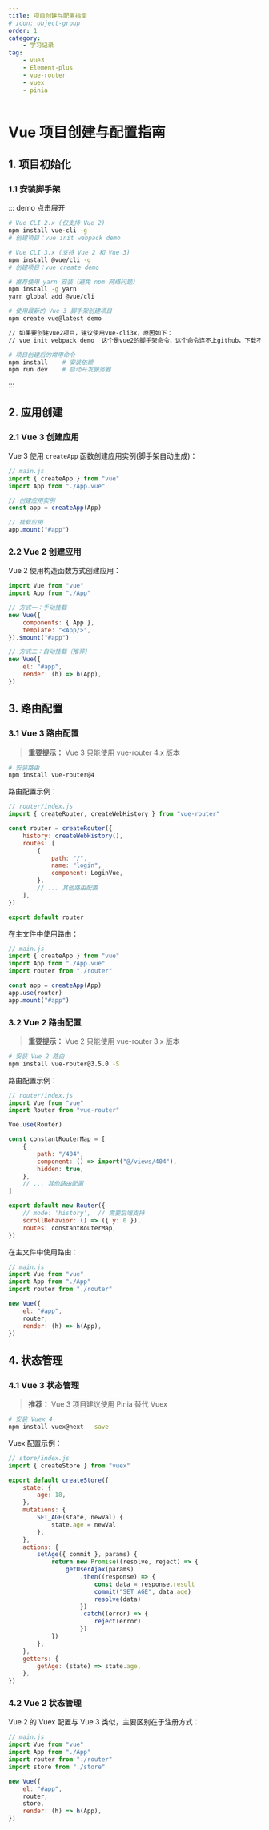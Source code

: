 ```yaml
---
title: 项目创建与配置指南
# icon: object-group
order: 1
category:
    - 学习记录
tag:
    - vue3
    - Element-plus
    - vue-router
    - vuex
    - pinia
---
```


# Vue 项目创建与配置指南

## 1. 项目初始化

### 1.1 安装脚手架

::: demo 点击展开

```bash
# Vue CLI 2.x (仅支持 Vue 2)
npm install vue-cli -g
# 创建项目：vue init webpack demo

# Vue CLI 3.x (支持 Vue 2 和 Vue 3)
npm install @vue/cli -g
# 创建项目：vue create demo

# 推荐使用 yarn 安装（避免 npm 网络问题）
npm install -g yarn
yarn global add @vue/cli

# 使用最新的 Vue 3 脚手架创建项目
npm create vue@latest demo

// 如果要创建vue2项目，建议使用vue-cli3x，原因如下：
// vue init webpack demo  这个是vue2的脚手架命令，这个命令连不上github，下载不了，还是用3.x版本的创建，配置选vue2

# 项目创建后的常用命令
npm install    # 安装依赖
npm run dev    # 启动开发服务器
```

:::

## 2. 应用创建

### 2.1 Vue 3 创建应用

Vue 3 使用 `createApp` 函数创建应用实例(脚手架自动生成)：

```javascript
// main.js
import { createApp } from "vue"
import App from "./App.vue"

// 创建应用实例
const app = createApp(App)

// 挂载应用
app.mount("#app")
```

### 2.2 Vue 2 创建应用

Vue 2 使用构造函数方式创建应用：

```javascript
import Vue from "vue"
import App from "./App"

// 方式一：手动挂载
new Vue({
    components: { App },
    template: "<App/>",
}).$mount("#app")

// 方式二：自动挂载（推荐）
new Vue({
    el: "#app",
    render: (h) => h(App),
})
```

## 3. 路由配置

### 3.1 Vue 3 路由配置

> **重要提示：** Vue 3 只能使用 vue-router 4.x 版本

```bash
# 安装路由
npm install vue-router@4
```

路由配置示例：

```javascript
// router/index.js
import { createRouter, createWebHistory } from "vue-router"

const router = createRouter({
    history: createWebHistory(),
    routes: [
        {
            path: "/",
            name: "login",
            component: LoginVue,
        },
        // ... 其他路由配置
    ],
})

export default router
```

在主文件中使用路由：

```javascript
// main.js
import { createApp } from "vue"
import App from "./App.vue"
import router from "./router"

const app = createApp(App)
app.use(router)
app.mount("#app")
```

### 3.2 Vue 2 路由配置

> **重要提示：** Vue 2 只能使用 vue-router 3.x 版本

```bash
# 安装 Vue 2 路由
npm install vue-router@3.5.0 -S
```

路由配置示例：

```javascript
// router/index.js
import Vue from "vue"
import Router from "vue-router"

Vue.use(Router)

const constantRouterMap = [
    {
        path: "/404",
        component: () => import("@/views/404"),
        hidden: true,
    },
    // ... 其他路由配置
]

export default new Router({
    // mode: 'history',  // 需要后端支持
    scrollBehavior: () => ({ y: 0 }),
    routes: constantRouterMap,
})
```

在主文件中使用路由：

```javascript
// main.js
import Vue from "vue"
import App from "./App"
import router from "./router"

new Vue({
    el: "#app",
    router,
    render: (h) => h(App),
})
```

## 4. 状态管理

### 4.1 Vue 3 状态管理

> **推荐：** Vue 3 项目建议使用 Pinia 替代 Vuex

```bash
# 安装 Vuex 4
npm install vuex@next --save
```

Vuex 配置示例：

```javascript
// store/index.js
import { createStore } from "vuex"

export default createStore({
    state: {
        age: 18,
    },
    mutations: {
        SET_AGE(state, newVal) {
            state.age = newVal
        },
    },
    actions: {
        setAge({ commit }, params) {
            return new Promise((resolve, reject) => {
                getUserAjax(params)
                    .then((response) => {
                        const data = response.result
                        commit("SET_AGE", data.age)
                        resolve(data)
                    })
                    .catch((error) => {
                        reject(error)
                    })
            })
        },
    },
    getters: {
        getAge: (state) => state.age,
    },
})
```

### 4.2 Vue 2 状态管理

Vue 2 的 Vuex 配置与 Vue 3 类似，主要区别在于注册方式：

```javascript
// main.js
import Vue from "vue"
import App from "./App"
import router from "./router"
import store from "./store"

new Vue({
    el: "#app",
    router,
    store,
    render: (h) => h(App),
})
```
